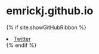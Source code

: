 # emrickj.github.io
{% if site.showGitHubRibbon %}
  <li>
    <a href="https://twitter.com">
      <i class="fa fa-twitter"></i> Twitter
    </a>
  </li>
{% endif %}
